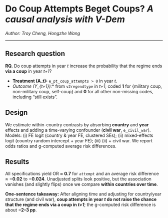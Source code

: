 # Do Coup Attempts Beget Coups? *A causal analysis with V-Dem*

*Author: Troy Cheng, Hongzhe Wang*

---

## Research question
**RQ.** Do coup attempts in year _t_ increase the probability that the regime ends **via a coup** in year _t+1_?

- **Treatment (A_t):** `e_pt_coup_attempts > 0` in year _t_.  
- **Outcome (Y*_{t+1}):** from `v2regendtype` in _t+1_; coded **1** for {military coup, non-military coup, self-coup} and **0** for all other non-missing codes, including “still exists”.

## Design
We estimate within-country contrasts by absorbing **country** and **year** effects and adding a time-varying confounder (**civil war**, `e_civil_war`). Models: (i) FE logit (country & year FE, clustered SEs); (ii) mixed-effects logit (country random intercept + year FE); (iii) (ii) + civil war. We report odds ratios and g-computed average risk differences.

## Results
All specifications yield OR ≈ **0.7** for `attempt` and an average risk difference ≈ **−0.02** to **−0.024**. Unadjusted splits look positive, but the association vanishes (and slightly flips) once we compare **within countries over time**.

**One-sentence takeaway:** After aligning time and adjusting for country/year structure (and civil war), **coup attempts in year _t_ do not raise the chance that the regime ends via a coup in _t+1_**; the g-computed risk difference is about **−2–3 pp**.

